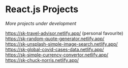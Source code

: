 # React.js Projects
<i>More projects under development</i>

https://sk-travel-advisor.netlify.app/ (personal favourite) <br/>
https://sk-random-quote-generator.netlify.app/ <br />
https://sk-unsplash-simple-image-search.netlify.app/ <br />
https://sk-global-covid-cases-data.netlify.app/ <br />
https://sk-simple-currency-convertor.netlify.app/ <br />
https://sk-chuck-norris.netlify.app/ <br />
